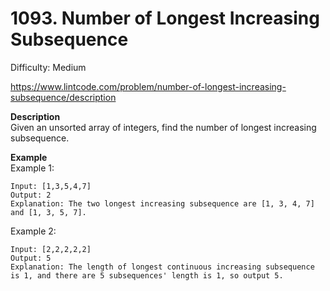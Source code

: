# 1093. Number of Longest Increasing Subsequence

Difficulty: Medium

https://www.lintcode.com/problem/number-of-longest-increasing-subsequence/description

**Description**  
Given an unsorted array of integers, find the number of longest increasing subsequence.

**Example**  
Example 1:
```
Input: [1,3,5,4,7]
Output: 2
Explanation: The two longest increasing subsequence are [1, 3, 4, 7] and [1, 3, 5, 7].
```
Example 2:
```
Input: [2,2,2,2,2]
Output: 5
Explanation: The length of longest continuous increasing subsequence is 1, and there are 5 subsequences' length is 1, so output 5.
```
